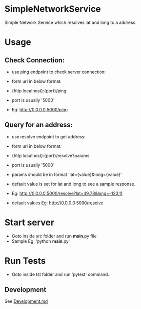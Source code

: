 # SimpleNetworkService
Simple Network Service which resolves lat and long to a address.

# Usage
## Check Connection:
* use ping endpoint to check server connection:
* form url in below format.
* {http localhost}:{port}/ping
* port is usually '5000'

* Eg: http://0.0.0.0:5000/ping


## Query for an address:
* use resolve endpoint to get address:
* form url in below format.
* {http localhost}:{port}/resolve?params
* port is usually '5000'
* params should be in format 'lat={value}&long={value}'
* default value is set for lat and long to see a sample response.

* Eg: http://0.0.0.0:5000/resolve?lat=49.78&long=-123.11

* default values Eg: http://0.0.0.0:5000/resolve

# Start server
* Goto inside src folder and run __main__.py file
* Sample Eg: 'python __main__.py'

# Run Tests
* Goto inside tst folder and run 'pytest' command.

## Development
See [Development.md](./Development.md)
